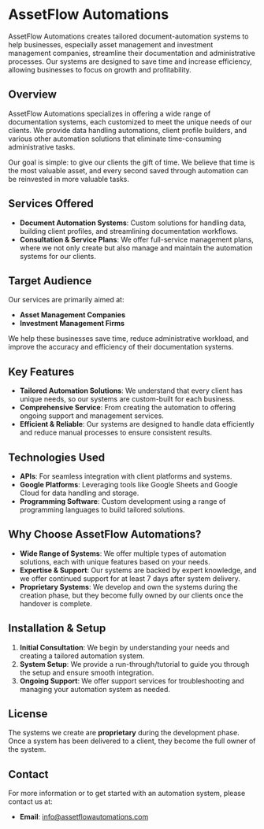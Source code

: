 # AssetFlow Automations

AssetFlow Automations creates tailored document-automation systems to help businesses, especially asset management and investment management companies, streamline their documentation and administrative processes. Our systems are designed to save time and increase efficiency, allowing businesses to focus on growth and profitability.

## Overview

AssetFlow Automations specializes in offering a wide range of documentation systems, each customized to meet the unique needs of our clients. We provide data handling automations, client profile builders, and various other automation solutions that eliminate time-consuming administrative tasks. 

Our goal is simple: to give our clients the gift of time. We believe that time is the most valuable asset, and every second saved through automation can be reinvested in more valuable tasks.

## Services Offered

- **Document Automation Systems**: Custom solutions for handling data, building client profiles, and streamlining documentation workflows.
- **Consultation & Service Plans**: We offer full-service management plans, where we not only create but also manage and maintain the automation systems for our clients.
  
## Target Audience

Our services are primarily aimed at:
- **Asset Management Companies**
- **Investment Management Firms**

We help these businesses save time, reduce administrative workload, and improve the accuracy and efficiency of their documentation systems.

## Key Features

- **Tailored Automation Solutions**: We understand that every client has unique needs, so our systems are custom-built for each business.
- **Comprehensive Service**: From creating the automation to offering ongoing support and management services.
- **Efficient & Reliable**: Our systems are designed to handle data efficiently and reduce manual processes to ensure consistent results.

## Technologies Used

- **APIs**: For seamless integration with client platforms and systems.
- **Google Platforms**: Leveraging tools like Google Sheets and Google Cloud for data handling and storage.
- **Programming Software**: Custom development using a range of programming languages to build tailored solutions.

## Why Choose AssetFlow Automations?

- **Wide Range of Systems**: We offer multiple types of automation solutions, each with unique features based on your needs.
- **Expertise & Support**: Our systems are backed by expert knowledge, and we offer continued support for at least 7 days after system delivery.
- **Proprietary Systems**: We develop and own the systems during the creation phase, but they become fully owned by our clients once the handover is complete.

## Installation & Setup

1. **Initial Consultation**: We begin by understanding your needs and creating a tailored automation system.
2. **System Setup**: We provide a run-through/tutorial to guide you through the setup and ensure smooth integration.
3. **Ongoing Support**: We offer support services for troubleshooting and managing your automation system as needed.

## License

The systems we create are **proprietary** during the development phase. Once a system has been delivered to a client, they become the full owner of the system.

## Contact

For more information or to get started with an automation system, please contact us at:
- **Email**: [info@assetflowautomations.com](mailto:info@assetflowautomations.com)

